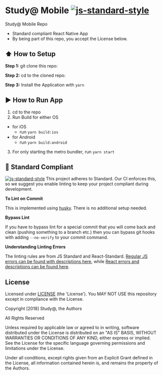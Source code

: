 # Study@ Mobile [![js-standard-style](https://img.shields.io/badge/code%20style-standard-brightgreen.svg?style=flat)](http://standardjs.com/)

Study@ Mobile Repo
* Standard compliant React Native App
* By being part of this repo, you accept the License below.

## :arrow_up: How to Setup

**Step 1:** git clone this repo:

**Step 2:** cd to the cloned repo:

**Step 3:** Install the Application with `yarn`


## :arrow_forward: How to Run App

1. cd to the repo
2. Run Build for either OS
  * for iOS
    * run `yarn build:ios`
  * for Android
    * run `yarn build:android`
3. For only starting the metro bundler, run `yarn start`

## :no_entry_sign: Standard Compliant

[![js-standard-style](https://cdn.rawgit.com/feross/standard/master/badge.svg)](https://github.com/feross/standard)
This project adheres to Standard.  Our CI enforces this, so we suggest you enable linting to keep your project compliant during development.

**To Lint on Commit**

This is implemented using [husky](https://github.com/typicode/husky). There is no additional setup needed.

**Bypass Lint**

If you have to bypass lint for a special commit that you will come back and clean (pushing something to a branch etc.) then you can bypass git hooks with adding `--no-verify` to your commit command.

**Understanding Linting Errors**

The linting rules are from JS Standard and React-Standard.  [Regular JS errors can be found with descriptions here](http://eslint.org/docs/rules/), while [React errors and descriptions can be found here](https://github.com/yannickcr/eslint-plugin-react).

## License

Licensed under [LICENSE](./LICENSE) (the 'License').
You MAY NOT USE this repository except in compliance with the License.

Copyright [2018] Study@, the Authors 

All Rights Reserved

Unless required by applicable law or agreed to in writing, software
distributed under the License is distributed on an "AS IS" BASIS,
WITHOUT WARRANTIES OR CONDITIONS OF ANY KIND, either express or implied.
See the License for the specific language governing permissions and
limitations under the License.

Under all conditions, except rights given from an Explicit Grant defined in the License,
 all information contained herein is, and remains the property of the Authors.
